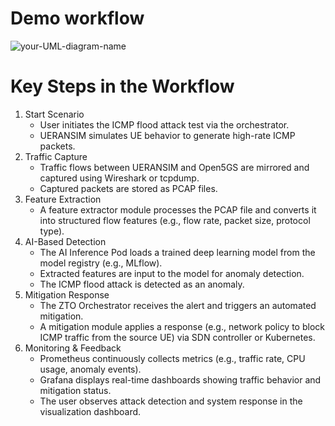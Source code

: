 # Demo workflow

![your-UML-diagram-name](http://www.plantuml.com/plantuml/proxy?cache=no&src=https://raw.githubusercontent.com/Siong23/zero-touch-5g-sec-ai/refs/heads/main/demo/workflow)

# Key Steps in the Workflow
1. Start Scenario
    - User initiates the ICMP flood attack test via the orchestrator.
    - UERANSIM simulates UE behavior to generate high-rate ICMP packets.
2. Traffic Capture
    - Traffic flows between UERANSIM and Open5GS are mirrored and captured using Wireshark or tcpdump.
    - Captured packets are stored as PCAP files.
3. Feature Extraction
    - A feature extractor module processes the PCAP file and converts it into structured flow features (e.g., flow rate, packet size, protocol type).
4. AI-Based Detection
    - The AI Inference Pod loads a trained deep learning model from the model registry (e.g., MLflow).
    - Extracted features are input to the model for anomaly detection.
    - The ICMP flood attack is detected as an anomaly.
5. Mitigation Response
    - The ZTO Orchestrator receives the alert and triggers an automated mitigation.
    - A mitigation module applies a response (e.g., network policy to block ICMP traffic from the source UE) via SDN controller or Kubernetes.
6. Monitoring & Feedback
    - Prometheus continuously collects metrics (e.g., traffic rate, CPU usage, anomaly events).
    - Grafana displays real-time dashboards showing traffic behavior and mitigation status.
    - The user observes attack detection and system response in the visualization dashboard.
